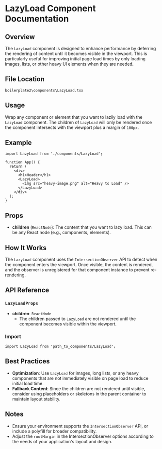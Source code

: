# LazyLoad Component Documentation

## Overview

The `LazyLoad` component is designed to enhance performance by deferring the rendering of content until it becomes visible in the viewport. This is particularly useful for improving initial page load times by only loading images, lists, or other heavy UI elements when they are needed.

## File Location

`boilerplate2\components\LazyLoad.tsx`

## Usage

Wrap any component or element that you want to lazily load with the `LazyLoad` component. The children of `LazyLoad` will only be rendered once the component intersects with the viewport plus a margin of `100px`.

## Example

```tsx
import LazyLoad from './components/LazyLoad';

function App() {
  return (
    <div>
      <h1>Header</h1>
      <LazyLoad>
        <img src="heavy-image.png" alt="Heavy to Load" />
      </LazyLoad>
    </div>
  );
}
```

## Props

- **children** (`ReactNode`): The content that you want to lazy load. This can be any React node (e.g., components, elements).

## How It Works

The `LazyLoad` component uses the `IntersectionObserver` API to detect when the component enters the viewport. Once visible, the content is rendered, and the observer is unregistered for that component instance to prevent re-rendering.

## API Reference

### `LazyLoadProps`

- **children**: `ReactNode`
  - The children passed to `LazyLoad` are not rendered until the component becomes visible within the viewport.

### Import

```tsx
import LazyLoad from 'path_to_components/LazyLoad';
```

## Best Practices

- **Optimization**: Use `LazyLoad` for images, long lists, or any heavy components that are not immediately visible on page load to reduce initial load time.
- **Fallback Content**: Since the children are not rendered until visible, consider using placeholders or skeletons in the parent container to maintain layout stability.

## Notes

- Ensure your environment supports the `IntersectionObserver` API, or include a polyfill for broader compatibility.
- Adjust the `rootMargin` in the IntersectionObserver options according to the needs of your application's layout and design.